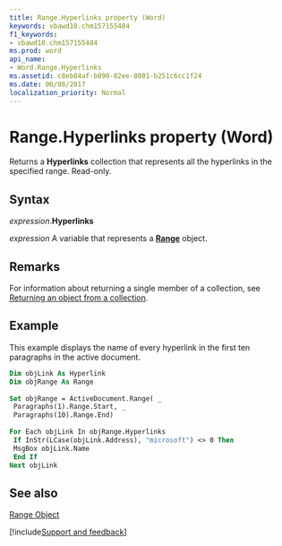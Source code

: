 ```yaml
---
title: Range.Hyperlinks property (Word)
keywords: vbawd10.chm157155484
f1_keywords:
- vbawd10.chm157155484
ms.prod: word
api_name:
- Word.Range.Hyperlinks
ms.assetid: c8eb84af-b090-82ee-8001-b251c6cc1f24
ms.date: 06/08/2017
localization_priority: Normal
---
```



# Range.Hyperlinks property (Word)

Returns a  **Hyperlinks** collection that represents all the hyperlinks in the specified range. Read-only.


## Syntax

_expression_.**Hyperlinks**

_expression_ A variable that represents a **[Range](Word.Range.md)** object.


## Remarks

For information about returning a single member of a collection, see [Returning an object from a collection](../word/Concepts/Miscellaneous/returning-an-object-from-a-collection-word.md).


## Example

This example displays the name of every hyperlink in the first ten paragraphs in the active document.


```vb
Dim objLink As Hyperlink 
Dim objRange As Range 
 
Set objRange = ActiveDocument.Range( _ 
 Paragraphs(1).Range.Start, _ 
 Paragraphs(10).Range.End) 
 
For Each objLink In objRange.Hyperlinks 
 If InStr(LCase(objLink.Address), "microsoft") <> 0 Then 
 MsgBox objLink.Name 
 End If 
Next objLink
```


## See also


[Range Object](Word.Range.md)

[!include[Support and feedback](~/includes/feedback-boilerplate.md)]